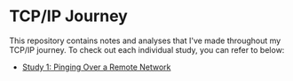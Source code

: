 # TCP/IP Journey

This repository contains notes and analyses that I've made throughout my TCP/IP journey.
To check out each individual study, you can refer to below:

- [Study 1: Pinging Over a Remote Network](./1-ping/README.md)
